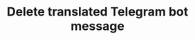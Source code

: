 ---
title: Delete translated Telegram bot message
excerpt: >-
  The method is used for deleting the language version of the basic Telegram bot
  message.
api:
  file: yespo.json
  operationId: deleteTranslatedTelegramBotMessage
hidden: false
---